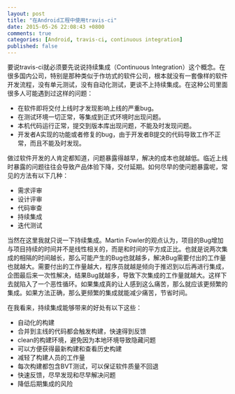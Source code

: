 ```yaml
---
layout: post
title: "在Android工程中使用travis-ci"
date: 2015-05-26 22:08:43 +0800
comments: true
categories: [Android, travis-ci, continuous integration]
published: false
---
```


要说travis-ci就必须要先说说持续集成（Continuous Integration）这个概念。在很多国内公司，特别是那种类似于作坊式的软件公司，根本就没有一套像样的软件开发流程，没有单元测试，没有自动化测试，更谈不上持续集成。在这种公司里面很多人可能遇到过这样的问题：

* 在软件即将交付上线时才发现影响上线的严重bug。
* 在测试环境一切正常，等集成到正式环境时出现问题。
* 本机代码运行正常，提交到版本库出现问题，不能及时发现问题。
* 开发者A实现的功能或者修复的bug，由于开发者B提交的代码导致工作不正常，而且不能及时发现。

做过软件开发的人肯定都知道，问题暴露得越早，解决的成本也就越低。临近上线时暴露的问题往往会导致产品体验下降，交付延期。如何尽早的使问题暴露呢，常见的方法有以下几种：

* 需求评审
* 设计评审
* 代码审查
* 持续集成
* 迭代测试

当然在这里我就只说一下持续集成。Martin Fowler的观点认为，项目的Bug增加与项目持续的时间并不是线性相关的，而是和时间的平方成正比。也就是说两次集成的相隔的时间越长，那么可能产生的Bug也就越多，解决Bug需要付出的工作量也就越大。需要付出的工作量越大，程序员就越是倾向于推迟到以后再进行集成，企图最后来一次性解决，结果Bug就越多，导致下次集成的工作量就越大。这样下去就陷入了一个恶性循环。如果集成真的让人感到这么痛苦，那么就应该更频繁的集成。如果方法正确，那么更频繁的集成就能减少痛苦，节省时间。

在我看来，持续集成能够带来的好处有以下这些：

* 自动化的构建
* 合并到主线的代码都会触发构建，快速得到反馈
* clean的构建环境，避免因为本地环境导致隐藏问题
* 可以方便获得最新构建和查看历史构建
* 减轻了构建人员的工作量
* 每次构建都包含BVT测试，可以保证软件质量不回退
* 快速反馈，尽早发现和尽早解决问题
* 降低后期集成的风险

